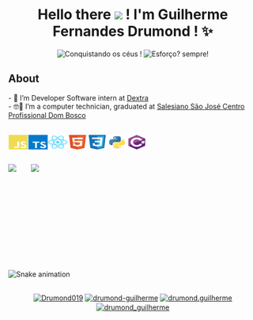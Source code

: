 <h1 align="center">
  Hello there 
  <img src="https://github.com/souvikguria98/souvikguria98/blob/master/Hi.gif" width="25">
  ! I'm Guilherme Fernandes Drumond ! ✨ 
</h1>
      
<p align="center">
  <img alt="Conquistando os céus !" height="225em" src="https://giffiles.alphacoders.com/103/103147.gif">  
  <img alt="Esforço? sempre!" height="225em" src="https://sm.ign.com/ign_pt/screenshot/default/tanjiro-a-treinar_hnt6.gif">
</p>

<h2> About </h2>
  <p align="left">
  - 👷 I’m Developer Software intern at <a target="_blank" href="https://www.dextra.com.br//">Dextra</a> </br>
  - 🤓🏫 I’m a computer technician, graduated at <a target="_blank" href="http://www.essj.com.br/cpdb/">Salesiano São José Centro Profissional Dom Bosco</a>
  </p>
<br>

<div style="display: flex" align="center"><br>
  <img align="center" alt="Gui-Js" height="30" width="40" src="https://raw.githubusercontent.com/devicons/devicon/master/icons/javascript/javascript-plain.svg">
  <img align="center" alt="Gui-Ts" height="30" width="40" src="https://raw.githubusercontent.com/devicons/devicon/master/icons/typescript/typescript-plain.svg">
  <img align="center" alt="Gui-React" height="30" width="40" src="https://raw.githubusercontent.com/devicons/devicon/master/icons/react/react-original.svg">
  <img align="center" alt="Gui-HTML" height="30" width="40" src="https://raw.githubusercontent.com/devicons/devicon/master/icons/html5/html5-original.svg">
  <img align="center" alt="Gui-CSS" height="30" width="40" src="https://raw.githubusercontent.com/devicons/devicon/master/icons/css3/css3-original.svg">
  <img align="center" alt="Gui-Python" height="30" width="40" src="https://raw.githubusercontent.com/devicons/devicon/master/icons/python/python-original.svg">
  <img align="center" alt="Gui-Csharp" height="30" width="40" src="https://raw.githubusercontent.com/devicons/devicon/master/icons/csharp/csharp-original.svg">
</div>

##

<div style="display: flex;">
 <img style="margin-right: 30px" height="200em" src="https://github-readme-stats.vercel.app/api?username=skillado&show_icons=true&theme=dracula&include_all_commits=true&count_private=true"/>
 <img height="200em" src="https://github-readme-stats.vercel.app/api/top-langs/?username=skillado&layout=compact&langs_count=7&theme=dracula"/>
</div>

![Snake animation](https://github.com/skillado/skillado/blob/output/github-contribution-grid-snake.svg)
 

##

<div align="center">
 
  <p align="center">
    <a href="https://twitter.com/drumond019" target="blank"><img align="center" src="https://cdn.jsdelivr.net/npm/simple-icons@3.0.1/icons/twitter.svg"                  alt="Drumond019" height="20" width="20" /></a>
    <a href="https://linkedin.com/in/drumond-guilherme" target="blank"><img align="center" src="https://cdn.jsdelivr.net/npm/simple-icons@3.0.1/icons/linkedin.svg"      alt="drumond-guilherme" height="20" width="20" /></a>
    <a href="https://fb.com/drumond.guilherme" target="blank"><img align="center" src="https://cdn.jsdelivr.net/npm/simple-icons@3.0.1/icons/facebook.svg"                alt="drumond.guilherme" height="20" width="20" /></a>
    <a href="https://instagram.com/drumond_guilherme" target="blank"><img align="center" src="https://cdn.jsdelivr.net/npm/simple-icons@3.0.1/icons/instagram.svg"        alt="drumond_guilherme" height="20" width="20" /></a>
  </p>
<div>
